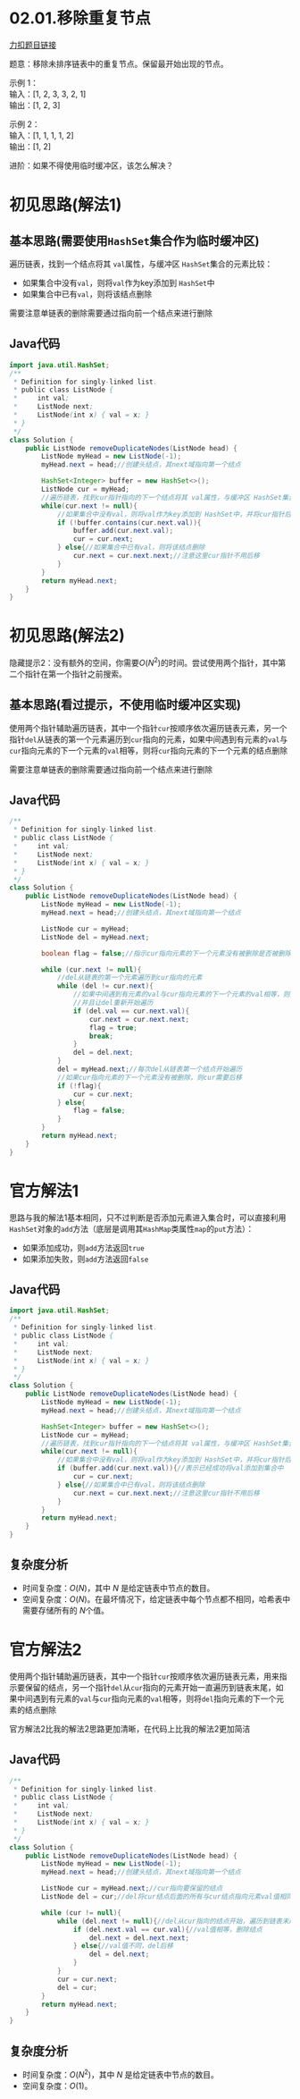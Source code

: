 # 02.01.移除重复节点

[力扣题目链接](https://leetcode-cn.com/problems/remove-duplicate-node-lcci/)

题意：移除未排序链表中的重复节点。保留最开始出现的节点。

示例 1：         
输入：[1, 2, 3, 3, 2, 1]  
输出：[1, 2, 3]    

示例 2：     
输入：[1, 1, 1, 1, 2]  
输出：[1, 2]  

进阶：如果不得使用临时缓冲区，该怎么解决？
     
# 初见思路(解法1)

## 基本思路(需要使用`HashSet`集合作为临时缓冲区)
遍历链表，找到一个结点将其 `val`属性，与缓冲区 `HashSet`集合的元素比较：
* 如果集合中没有`val`，则将`val`作为key添加到 `HashSet`中
* 如果集合中已有`val`，则将该结点删除

需要注意单链表的删除需要通过指向前一个结点来进行删除


## Java代码
```java
import java.util.HashSet;
/**
 * Definition for singly-linked list.
 * public class ListNode {
 *     int val;
 *     ListNode next;
 *     ListNode(int x) { val = x; }
 * }
 */
class Solution {
    public ListNode removeDuplicateNodes(ListNode head) {
        ListNode myHead = new ListNode(-1);
        myHead.next = head;//创建头结点，其next域指向第一个结点

        HashSet<Integer> buffer = new HashSet<>();
        ListNode cur = myHead;
        //遍历链表，找到cur指针指向的下一个结点将其 val属性，与缓冲区 HashSet集合的元素比较
        while(cur.next != null){
            //如果集合中没有val，则将val作为key添加到 HashSet中，并将cur指针后移
            if (!buffer.contains(cur.next.val)){
                buffer.add(cur.next.val);
                cur = cur.next;
            } else{//如果集合中已有val，则将该结点删除
                cur.next = cur.next.next;//注意这里cur指针不用后移
            }
        }
        return myHead.next;
    }
}
```

# 初见思路(解法2)

隐藏提示2：没有额外的空间，你需要$O(N^{2})$的时间。尝试使用两个指针，其中第二个指针在第一个指针之前搜索。

## 基本思路(看过提示，不使用临时缓冲区实现)
使用两个指针辅助遍历链表，其中一个指针`cur`按顺序依次遍历链表元素，另一个指针`del`从链表的第一个元素遍历到`cur`指向的元素，如果中间遇到有元素的`val`与`cur`指向元素的下一个元素的`val`相等，则将`cur`指向元素的下一个元素的结点删除

需要注意单链表的删除需要通过指向前一个结点来进行删除

## Java代码
```java
/**
 * Definition for singly-linked list.
 * public class ListNode {
 *     int val;
 *     ListNode next;
 *     ListNode(int x) { val = x; }
 * }
 */
class Solution {
    public ListNode removeDuplicateNodes(ListNode head) {
        ListNode myHead = new ListNode(-1);
        myHead.next = head;//创建头结点，其next域指向第一个结点

        ListNode cur = myHead;
        ListNode del = myHead.next;

        boolean flag = false;//指示cur指向元素的下一个元素没有被删除是否被删除

        while (cur.next != null){
            //del从链表的第一个元素遍历到cur指向的元素
            while (del != cur.next){
                //如果中间遇到有元素的val与cur指向元素的下一个元素的val相等，则执行删除
                //并且让del重新开始遍历
                if (del.val == cur.next.val){
                    cur.next = cur.next.next;
                    flag = true;
                    break;
                }
                del = del.next;
            }
            del = myHead.next;//每次del从链表第一个结点开始遍历
            //如果cur指向元素的下一个元素没有被删除，则cur需要后移
            if (!flag){
                cur = cur.next;
            } else{
                flag = false;
            }
        }
        return myHead.next;
    }
}
```

# 官方解法1

思路与我的解法1基本相同，只不过判断是否添加元素进入集合时，可以直接利用`HashSet`对象的`add`方法（底层是调用其`HashMap`类属性`map`的`put`方法）：
- 如果添加成功，则`add`方法返回`true`
- 如果添加失败，则`add`方法返回`false`

## Java代码
```java
import java.util.HashSet;
/**
 * Definition for singly-linked list.
 * public class ListNode {
 *     int val;
 *     ListNode next;
 *     ListNode(int x) { val = x; }
 * }
 */
class Solution {
    public ListNode removeDuplicateNodes(ListNode head) {
        ListNode myHead = new ListNode(-1);
        myHead.next = head;//创建头结点，其next域指向第一个结点

        HashSet<Integer> buffer = new HashSet<>();
        ListNode cur = myHead;
        //遍历链表，找到cur指针指向的下一个结点将其 val属性，与缓冲区 HashSet集合的元素比较
        while(cur.next != null){
            //如果集合中没有val，则将val作为key添加到 HashSet中，并将cur指针后移
            if (buffer.add(cur.next.val)){//表示已经成功将val添加到集合中
                cur = cur.next;
            } else{//如果集合中已有val，则将该结点删除
                cur.next = cur.next.next;//注意这里cur指针不用后移
            }
        }
        return myHead.next;
    }
}
```

## 复杂度分析
- 时间复杂度：$O(N)$，其中 $N$ 是给定链表中节点的数目。
- 空间复杂度：$O(N)$。在最坏情况下，给定链表中每个节点都不相同，哈希表中需要存储所有的 $N$个值。

# 官方解法2

使用两个指针辅助遍历链表，其中一个指针`cur`按顺序依次遍历链表元素，用来指示要保留的结点，另一个指针`del`从`cur`指向的元素开始一直遍历到链表末尾，如果中间遇到有元素的`val`与`cur`指向元素的`val`相等，则将`del`指向元素的下一个元素的结点删除

官方解法2比我的解法2思路更加清晰，在代码上比我的解法2更加简洁

## Java代码
```java
/**
 * Definition for singly-linked list.
 * public class ListNode {
 *     int val;
 *     ListNode next;
 *     ListNode(int x) { val = x; }
 * }
 */
class Solution {
    public ListNode removeDuplicateNodes(ListNode head) {
        ListNode myHead = new ListNode(-1);
        myHead.next = head;//创建头结点，其next域指向第一个结点

        ListNode cur = myHead.next;//cur指向要保留的结点
        ListNode del = cur;//del将cur结点后面的所有与cur结点指向元素val值相同的结点都删除掉

        while (cur != null){
            while (del.next != null){//del从cur指向的结点开始，遍历到链表末尾
                if (del.next.val == cur.val){//val值相等，删除结点
                    del.next = del.next.next;
                } else{//val值不同，del后移
                    del = del.next;
                }
            }
            cur = cur.next;
            del = cur;
        }
        return myHead.next;
    }
}
```
## 复杂度分析
- 时间复杂度：$O(N^{2})$，其中 $N$ 是给定链表中节点的数目。
- 空间复杂度：$O(1)$。
